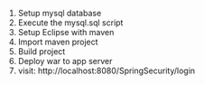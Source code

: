 1) Setup mysql database
2) Execute the mysql.sql script
3) Setup Eclipse with maven
4) Import maven project
5) Build project
6) Deploy war to app server
7) visit: http://localhost:8080/SpringSecurity/login
